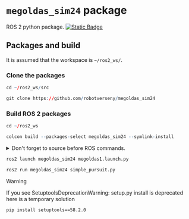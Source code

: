 # `megoldas_sim24` package
ROS 2 python package.  [![Static Badge](https://img.shields.io/badge/ROS_2-Humble-34aec5)](https://docs.ros.org/en/humble/)
## Packages and build

It is assumed that the workspace is `~/ros2_ws/`.

### Clone the packages
``` r
cd ~/ros2_ws/src
```

``` r
git clone https://github.com/robotverseny/megoldas_sim24
```


### Build ROS 2 packages
``` r
cd ~/ros2_ws
```
``` r
colcon build --packages-select megoldas_sim24 --symlink-install
```

<details>
<summary> Don't forget to source before ROS commands.</summary>

``` bash
source ~/ros2_ws/install/setup.bash
```
</details>

``` r
ros2 launch megoldas_sim24 megoldas1.launch.py
```

``` r
ros2 run megoldas_sim24 simple_pursuit.py
```

> [!WARNING]  
> If you see SetuptoolsDeprecationWarning: setup.py install is deprecated
> here is a temporary solution 
> ```bash 
> pip install setuptools==58.2.0

